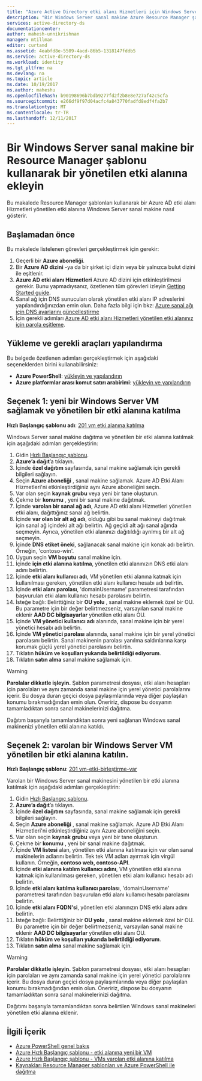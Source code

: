 ```yaml
---
title: "Azure Active Directory etki alanı Hizmetleri için Windows Server VM katılma | Microsoft Docs"
description: "Bir Windows Server sanal makine Azure Resource Manager şablonları kullanarak bir yönetilen etki alanına ekleyin."
services: active-directory-ds
documentationcenter: 
author: mahesh-unnikrishnan
manager: mtillman
editor: curtand
ms.assetid: 4eabfd8e-5509-4acd-86b5-1318147fddb5
ms.service: active-directory-ds
ms.workload: identity
ms.tgt_pltfrm: na
ms.devlang: na
ms.topic: article
ms.date: 10/19/2017
ms.author: maheshu
ms.openlocfilehash: b90198696b7bdb9277fd2f2b8e8e727af42c5cfa
ms.sourcegitcommit: e266df9f97d04acfc4a843770fadfd8edf4fa2b7
ms.translationtype: MT
ms.contentlocale: tr-TR
ms.lasthandoff: 12/11/2017
---
```

# <a name="join-a-windows-server-virtual-machine-to-a-managed-domain-using-a-resource-manager-template"></a>Bir Windows Server sanal makine bir Resource Manager şablonu kullanarak bir yönetilen etki alanına ekleyin
Bu makalede Resource Manager şablonları kullanarak bir Azure AD etki alanı Hizmetleri yönetilen etki alanına Windows Server sanal makine nasıl gösterir.

## <a name="before-you-begin"></a>Başlamadan önce
Bu makalede listelenen görevleri gerçekleştirmek için gerekir:
1. Geçerli bir **Azure aboneliği**.
2. Bir **Azure AD dizini** -ya da bir şirket içi dizin veya bir yalnızca bulut dizini ile eşitlenir.
3. **Azure AD etki alanı Hizmetleri** Azure AD dizini için etkinleştirilmesi gerekir. Bunu yapmadıysanız, özetlenen tüm görevleri izleyin [Getting Started guide](active-directory-ds-getting-started.md).
4. Sanal ağ için DNS sunucuları olarak yönetilen etki alanı IP adreslerini yapılandırdığınızdan emin olun. Daha fazla bilgi için bkz: [Azure sanal ağı için DNS ayarlarını güncelleştirme](active-directory-ds-getting-started-dns.md)
5. İçin gerekli adımları [Azure AD etki alanı Hizmetleri yönetilen etki alanınız için parola eşitleme](active-directory-ds-getting-started-password-sync.md).


## <a name="install-and-configure-required-tools"></a>Yükleme ve gerekli araçları yapılandırma
Bu belgede özetlenen adımları gerçekleştirmek için aşağıdaki seçeneklerden birini kullanabilirsiniz:
* **Azure PowerShell**: [yükleyin ve yapılandırın](https://azure.microsoft.com/documentation/articles/powershell-install-configure/)
* **Azure platformlar arası komut satırı arabirimi**: [yükleyin ve yapılandırın](https://azure.microsoft.com/documentation/articles/xplat-cli-install/)


## <a name="option-1-provision-a-new-windows-server-vm-and-join-it-to-a-managed-domain"></a>Seçenek 1: yeni bir Windows Server VM sağlamak ve yönetilen bir etki alanına katılma
**Hızlı Başlangıç şablonu adı**: [201 vm etki alanına katılma](https://azure.microsoft.com/resources/templates/201-vm-domain-join/)

Windows Server sanal makine dağıtma ve yönetilen bir etki alanına katılmak için aşağıdaki adımları gerçekleştirin:
1. Gidin [Hızlı Başlangıç şablonu](https://azure.microsoft.com/resources/templates/201-vm-domain-join/).
2. **Azure’a dağıt**’a tıklayın.
3. İçinde **özel dağıtım** sayfasında, sanal makine sağlamak için gerekli bilgileri sağlayın.
4. Seçin **Azure aboneliği** , sanal makine sağlamak. Azure AD Etki Alanı Hizmetleri'ni etkinleştirdiğiniz aynı Azure aboneliğini seçin.
5. Var olan seçin **kaynak grubu** veya yeni bir tane oluşturun.
6. Çekme bir **konumu** , yeni bir sanal makine dağıtmak.
7. İçinde **varolan bir sanal ağ adı**, Azure AD etki alanı Hizmetleri yönetilen etki alanı, dağıttığınız sanal ağ belirtin.
8. İçinde **var olan bir alt ağ adı**, olduğu gibi bu sanal makineyi dağıtmak için sanal ağ içindeki alt ağı belirtin. Ağ geçidi alt ağı sanal ağında seçmeyin. Ayrıca, yönetilen etki alanınızı dağıtıldığı ayrılmış bir alt ağ seçmeyin.
9. İçinde **DNS etiket öneki**, sağlanacak sanal makine için konak adı belirtin. Örneğin, 'contoso-win'.
10. Uygun seçin **VM boyutu** sanal makine için.
11. İçinde **için etki alanına katılma**, yönetilen etki alanınızın DNS etki alanı adını belirtin.
12. İçinde **etki alanı kullanıcı adı**, VM yönetilen etki alanına katmak için kullanılması gereken, yönetilen etki alanı kullanıcı hesabı adı belirtin.
13. İçinde **etki alanı parolası**, 'domainUsername' parametresi tarafından başvurulan etki alanı kullanıcı hesabı parolasını belirtin.
14. İsteğe bağlı: Belirttiğiniz bir **OU yolu** , sanal makine eklemek özel bir OU. Bu parametre için bir değer belirtmezseniz, varsayılan sanal makine eklenir **AAD DC bilgisayarlar** yönetilen etki alanı OU.
15. İçinde **VM yönetici kullanıcı adı** alanında, sanal makine için bir yerel yönetici hesabı adı belirtin.
16. İçinde **VM yönetici parolası** alanında, sanal makine için bir yerel yönetici parolasını belirtin. Sanal makinenin parolası yanılma saldırılarına karşı korumak güçlü yerel yönetici parolasını belirtin.
17. Tıklatın **hüküm ve koşulları yukarıda belirtildiği ediyorum**.
18. Tıklatın **satın alma** sanal makine sağlamak için.

> [!WARNING]
> **Parolalar dikkatle işleyin.**
> Şablon parametresi dosyası, etki alanı hesapları için parolaları ve aynı zamanda sanal makine için yerel yönetici parolalarını içerir. Bu dosya duran geçici dosya paylaşımlarında veya diğer paylaşılan konumu bırakmadığından emin olun. Öneririz, dispose bu dosyanın tamamladıktan sonra sanal makinelerinizi dağıtma.
>

Dağıtım başarıyla tamamlandıktan sonra yeni sağlanan Windows sanal makinenizi yönetilen etki alanına katıldı.


## <a name="option-2-join-an-existing-windows-server-vm-to-a-managed-domain"></a>Seçenek 2: varolan bir Windows Server VM yönetilen bir etki alanına katılın.
**Hızlı Başlangıç şablonu**: [201 vm-etki-birleştirme-var](https://azure.microsoft.com/resources/templates/201-vm-domain-join-existing/)

Varolan bir Windows Server sanal makinesini yönetilen bir etki alanına katılmak için aşağıdaki adımları gerçekleştirin:
1. Gidin [Hızlı Başlangıç şablonu](https://azure.microsoft.com/resources/templates/201-vm-domain-join-existing/).
2. **Azure’a dağıt**’a tıklayın.
3. İçinde **özel dağıtım** sayfasında, sanal makine sağlamak için gerekli bilgileri sağlayın.
4. Seçin **Azure aboneliği** , sanal makine sağlamak. Azure AD Etki Alanı Hizmetleri'ni etkinleştirdiğiniz aynı Azure aboneliğini seçin.
5. Var olan seçin **kaynak grubu** veya yeni bir tane oluşturun.
6. Çekme bir **konumu** , yeni bir sanal makine dağıtmak.
7. İçinde **VM listesi** alan, yönetilen etki alanına katılması için var olan sanal makinelerin adlarını belirtin. Tek tek VM adları ayırmak için virgül kullanın. Örneğin, **contoso web, contoso-API**.
8. İçinde **etki alanına katılım kullanıcı adını**, VM yönetilen etki alanına katmak için kullanılması gereken, yönetilen etki alanı kullanıcı hesabı adı belirtin.
9. İçinde **etki alanı katılma kullanıcı parolası**, 'domainUsername' parametresi tarafından başvurulan etki alanı kullanıcı hesabı parolasını belirtin.
10. İçinde **etki alanı FQDN'si**, yönetilen etki alanınızın DNS etki alanı adını belirtin.
11. İsteğe bağlı: Belirttiğiniz bir **OU yolu** , sanal makine eklemek özel bir OU. Bu parametre için bir değer belirtmezseniz, varsayılan sanal makine eklenir **AAD DC bilgisayarlar** yönetilen etki alanı OU.
12. Tıklatın **hüküm ve koşulları yukarıda belirtildiği ediyorum**.
13. Tıklatın **satın alma** sanal makine sağlamak için.

> [!WARNING]
> **Parolalar dikkatle işleyin.**
> Şablon parametresi dosyası, etki alanı hesapları için parolaları ve aynı zamanda sanal makine için yerel yönetici parolalarını içerir. Bu dosya duran geçici dosya paylaşımlarında veya diğer paylaşılan konumu bırakmadığından emin olun. Öneririz, dispose bu dosyanın tamamladıktan sonra sanal makinelerinizi dağıtma.
>

Dağıtımı başarıyla tamamlandıktan sonra belirtilen Windows sanal makineleri yönetilen etki alanına eklenir.


## <a name="related-content"></a>İlgili İçerik
* [Azure PowerShell genel bakış](https://docs.microsoft.com/powershell/azure/overview?view=azurermps-4.4.0)
* [Azure Hızlı Başlangıç şablonu - etki alanına yeni bir VM](https://azure.microsoft.com/resources/templates/201-vm-domain-join/)
* [Azure Hızlı Başlangıç şablonu - VMs varolan etki alanına katılma](https://azure.microsoft.com/resources/templates/201-vm-domain-join-existing/)
* [Kaynakları Resource Manager şablonları ve Azure PowerShell ile dağıtma](../azure-resource-manager/resource-group-template-deploy.md)
